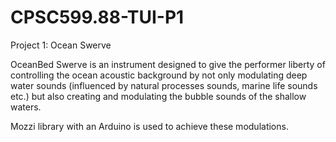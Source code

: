 # CPSC599.88-TUI-P1
Project 1: Ocean Swerve

OceanBed Swerve is an instrument designed to give the performer liberty of controlling the ocean acoustic background by not only modulating deep water sounds (influenced by natural processes sounds, marine life sounds etc.) but also creating and modulating the bubble sounds of the shallow waters.

Mozzi library with an Arduino is used to achieve these modulations.
